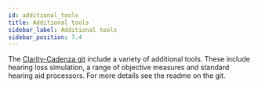 ```yaml
---
id: additional_tools
title: Additional tools
sidebar_label: Additional tools
sidebar_position: 7.4
---
```


The [Clarity-Cadenza git](https://github.com/claritychallenge/clarity) include a variety of additional tools. 
These include hearing loss simulation, a range of objective measures and standard hearing aid processors.
For more details see the readme on the git.









